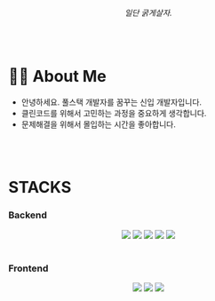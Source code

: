 <div align=center><h6>일단 굵게살자.</h6></div>
</br>


<div align=left><h1>🙋‍♂ About Me</h1></div>
<ul>
  <li>안녕하세요. 풀스택 개발자를 꿈꾸는 신입 개발자입니다.</li>
  <li>클린코드를 위해서 고민하는 과정을 중요하게 생각합니다.</li>
  <li>문제해결을 위해서 몰입하는 시간을 좋아합니다.</li>
</ul>
</br></br>
  
<div align=left><h1>STACKS</h1></div>
<h3>Backend</h3>

<div align=center>
  <img src="https://img.shields.io/badge/Java-007396?style=flat-square&logo=Java&logoColor=white"/>
  <img src="https://img.shields.io/badge/Spring-6DB33F?style=flat-square&logo=Spring&logoColor=white"/>
  <img src="https://img.shields.io/badge/Spring Boot-6DB33F?style=flat-square&logo=Spring Boot&logoColor=white"/>
  <img src="https://img.shields.io/badge/MariaDB-003545?style=flat-square&logo=MariaDB&logoColor=white"/>
  <img src="https://img.shields.io/badge/Android-3DDC84?style=flat-square&logo=Android&logoColor=white"/>
<div/></br>
    
  <div align=left>
<h3>Frontend</h3>
  </div>
<div align=center> 
  <img src="https://img.shields.io/badge/HTML-F7DF1E?style=flat-square&logo=HTML&logoColor=white"/>
  <img src="https://img.shields.io/badge/JavaScript-F7DF1E?style=flat-square&logo=JavaScript&logoColor=white"/>
  <img src="https://img.shields.io/badge/jQuery-0769AD?style=flat-square&logo=jQuery&logoColor=white"/>
<!--   <img src="https://img.shields.io/badge/Android Studio-3DDC84?style=flat-square&logo=Android Studio&logoColor=white"/> -->
</div>
